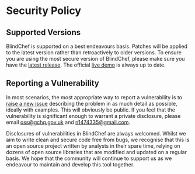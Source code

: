 # Security Policy

## Supported Versions

BlindChef is supported on a best endeavours basis. Patches will be applied to
the latest version rather than retroactively to older versions. To ensure you
are using the most secure version of BlindChef, please make sure you have the
[latest release](https://github.com/gchq/BlindChef/releases/latest). The
official [live demo](https://gchq.github.io/BlindChef/) is always up to date.

## Reporting a Vulnerability

In most scenarios, the most appropriate way to report a vulnerability is to
[raise a new issue](https://github.com/gchq/BlindChef/issues/new/choose)
describing the problem in as much detail as possible, ideally with examples.
This will obviously be public. If you feel that the vulnerability is
significant enough to warrant a private disclosure, please email
[oss@gchq.gov.uk](mailto:oss@gchq.gov.uk) and
[n1474335@gmail.com](mailto:n1474335@gmail.com).

Disclosures of vulnerabilities in BlindChef are always welcomed. Whilst we aim
to write clean and secure code free from bugs, we recognise that this is an open
source project written by analysts in their spare time, relying on dozens of
open source libraries that are modified and updated on a regular basis. We hope
that the community will continue to support us as we endeavour to maintain and
develop this tool together.
